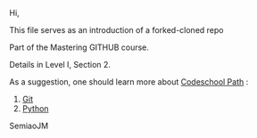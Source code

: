 Hi,

This file serves as an introduction of a forked-cloned repo

Part of the Mastering GITHUB course.

Details in Level I, Section 2.

As a suggestion, one should learn more about [Codeschool Path](https://www.codeschool.com/learn) :

1. [Git](https://www.codeschool.com/learn/git)
2. [Python](https://www.codeschool.com/learn/python)

SemiaoJM
